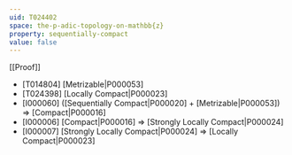 ```yaml
---
uid: T024402
space: the-p-adic-topology-on-mathbb{z}
property: sequentially-compact
value: false
---
```

[[Proof]]

* [T014804] [Metrizable|P000053]
* [T024398] [Locally Compact|P000023]
* [I000060] ([Sequentially Compact|P000020] + [Metrizable|P000053]) => [Compact|P000016]
* [I000006] [Compact|P000016] => [Strongly Locally Compact|P000024]
* [I000007] [Strongly Locally Compact|P000024] => [Locally Compact|P000023]

